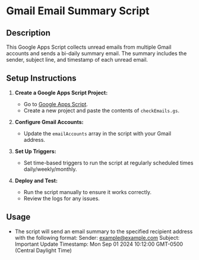 # Gmail Email Summary Script

## Description
This Google Apps Script collects unread emails from multiple Gmail accounts and sends a bi-daily summary email. The summary includes the sender, subject line, and timestamp of each unread email.

## Setup Instructions

1. **Create a Google Apps Script Project:**
   - Go to [Google Apps Script](https://script.google.com/).
   - Create a new project and paste the contents of `checkEmails.gs`.

2. **Configure Gmail Accounts:**
   - Update the `emailAccounts` array in the script with your Gmail address.

3. **Set Up Triggers:**
   - Set time-based triggers to run the script at regularly scheduled times daily/weekly/monthly.

4. **Deploy and Test:**
   - Run the script manually to ensure it works correctly.
   - Review the logs for any issues.

## Usage
- The script will send an email summary to the specified recipient address with the following format:
  Sender: example@example.com
  Subject: Important Update
  Timestamp: Mon Sep 01 2024 10:12:00 GMT-0500 (Central Daylight Time)
